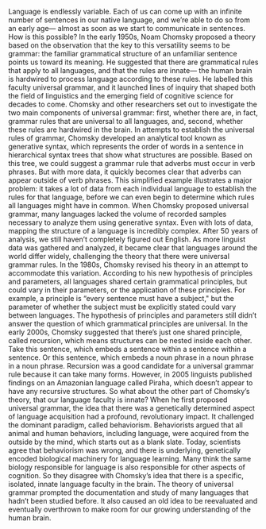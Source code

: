 Language is endlessly variable. Each of us can come up with  an infinite number of sentences in our native language, and we’re able to do so from an early age— almost as soon as we start  to communicate in sentences. How is this possible? In the early 1950s, Noam Chomsky  proposed a theory based on the observation that the key  to this versatility seems to be grammar: the familiar grammatical structure  of an unfamiliar sentence points us toward its meaning. He suggested that there are  grammatical rules that apply to all languages, and that the rules are innate— the human brain is hardwired to process language according to these rules. He labelled this faculty  universal grammar, and it launched lines of inquiry  that shaped both the field of linguistics and the emerging field  of cognitive science for decades to come. Chomsky and other researchers  set out to investigate the two main components  of universal grammar: first, whether there are, in fact,  grammar rules that are universal to all languages, and, second, whether these rules  are hardwired in the brain. In attempts to establish  the universal rules of grammar, Chomsky developed an analytical tool known as generative syntax, which represents the order of words  in a sentence in hierarchical syntax trees that show what structures are possible. Based on this tree, we could suggest  a grammar rule that adverbs must occur in verb phrases. But with more data,  it quickly becomes clear that adverbs can appear  outside of verb phrases. This simplified example illustrates  a major problem: it takes a lot of data  from each individual language to establish the rules for that language, before we can even begin to determine which rules all languages  might have in common. When Chomsky proposed universal grammar, many languages lacked the volume  of recorded samples necessary to analyze them  using generative syntax. Even with lots of data, mapping the structure of a language is incredibly complex. After 50 years of analysis, we still haven’t completely figured out English. As more linguist data  was gathered and analyzed, it became clear that languages  around the world differ widely, challenging the theory that there were  universal grammar rules. In the 1980s, Chomsky revised his theory in an attempt to accommodate  this variation. According to his new hypothesis  of principles and parameters, all languages shared certain  grammatical principles, but could vary in their parameters,  or the application of these principles. For example, a principle is  “every sentence must have a subject," but the parameter of whether the subject must be explicitly stated could vary between languages. The hypothesis of principles  and parameters still didn’t answer the question of which grammatical principles are universal. In the early 2000s, Chomsky suggested  that there’s just one shared principle, called recursion, which means structures can be nested inside each other. Take this sentence, which embeds a sentence within a sentence  within a sentence. Or this sentence, which embeds  a noun phrase in a noun phrase in a noun phrase. Recursion was a good candidate  for a universal grammar rule because it can take many forms. However, in 2005 linguists  published findings on an Amazonian language called Piraha, which doesn’t appear to have  any recursive structures. So what about the other part  of Chomsky’s theory, that our language faculty is innate? When he first proposed universal grammar, the idea that there was a genetically  determined aspect of language acquisition had a profound, revolutionary impact. It challenged the dominant paradigm,  called behaviorism. Behaviorists argued that all animal  and human behaviors, including language, were acquired from the outside  by the mind, which starts out as a blank slate. Today, scientists agree that behaviorism  was wrong, and there is underlying,  genetically encoded biological machinery for language learning. Many think the same biology  responsible for language is also responsible for other  aspects of cognition. So they disagree with Chomsky’s idea that there is a specific, isolated, innate language faculty in the brain. The theory of universal grammar prompted the documentation and study of many languages  that hadn’t been studied before. It also caused an old idea to be  reevaluated and eventually overthrown to make room for our growing  understanding of the human brain. 